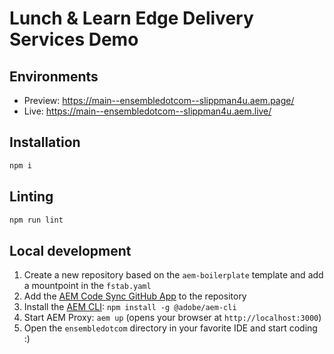 # Lunch & Learn Edge Delivery Services Demo

## Environments
- Preview: https://main--ensembledotcom--slippman4u.aem.page/
- Live: https://main--ensembledotcom--slippman4u.aem.live/

## Installation

```sh
npm i
```

## Linting

```sh
npm run lint
```

## Local development

1. Create a new repository based on the `aem-boilerplate` template and add a mountpoint in the `fstab.yaml`
1. Add the [AEM Code Sync GitHub App](https://github.com/apps/aem-code-sync) to the repository
1. Install the [AEM CLI](https://github.com/adobe/helix-cli): `npm install -g @adobe/aem-cli`
1. Start AEM Proxy: `aem up` (opens your browser at `http://localhost:3000`)
1. Open the `ensembledotcom` directory in your favorite IDE and start coding :)
